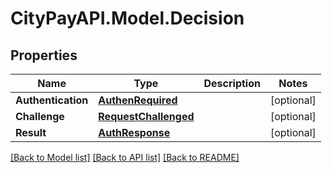 # CityPayAPI.Model.Decision
## Properties

Name | Type | Description | Notes
------------ | ------------- | ------------- | -------------
**Authentication** | [**AuthenRequired**](AuthenRequired.md) |  | [optional] 
**Challenge** | [**RequestChallenged**](RequestChallenged.md) |  | [optional] 
**Result** | [**AuthResponse**](AuthResponse.md) |  | [optional] 

[[Back to Model list]](../README.md#documentation-for-models) [[Back to API list]](../README.md#documentation-for-api-endpoints) [[Back to README]](../README.md)

